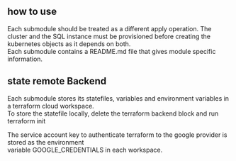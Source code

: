 
## how to use
Each submodule should be treated as a different apply operation. 
The cluster and the SQL instance must be provisioned before creating the kubernetes objects as it depends on both.<br /> 
Each submodule contains a README.md file that gives module specific information.


## state remote Backend
Each submodule stores its statefiles, variables and environment variables in a terraform cloud workspace. <br />
To store the statefile locally, delete the terraform backend block and run terraform init

The service account key to authenticate terraform to the google provider is stored as the environment <br />
variable GOOGLE_CREDENTIALS in each workspace.



